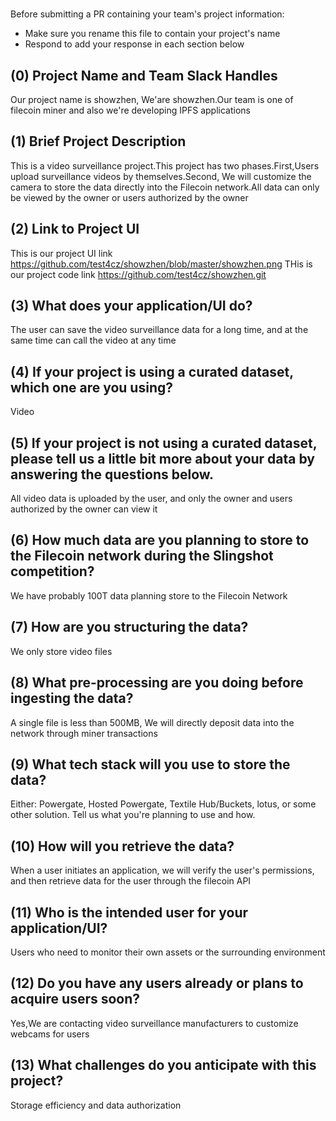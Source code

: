 # <showzhen>

Before submitting a PR containing your team's project information:
- Make sure you rename this file to contain your project's name
- Respond to add your response in each section below

## (0) Project Name and Team Slack Handles

Our project name is showzhen, We'are showzhen.Our team is one of filecoin miner and also we're developing IPFS applications

## (1) Brief Project Description

This is a video surveillance project.This project has two phases.First,Users upload surveillance videos by themselves.Second, We will customize the camera to store the data directly into the Filecoin network.All data can only be viewed by the owner or users authorized by the owner

## (2) Link to Project UI

This is our project UI link https://github.com/test4cz/showzhen/blob/master/showzhen.png THis is our project code link https://github.com/test4cz/showzhen.git

## (3) What does your application/UI do?

The user can save the video surveillance data for a long time, and at the same time can call the video at any time

## (4) If your project is using a curated dataset, which one are you using?

Video

## (5) If your project is not using a curated dataset, please tell us a little bit more about your data by answering the questions below.

All video data is uploaded by the user, and only the owner and users authorized by the owner can view it

## (6) How much data are you planning to store to the Filecoin network during the Slingshot competition?

We have probably 100T data planning store to the Filecoin Network

## (7) How are you structuring the data?

We only store video files

## (8) What pre-processing are you doing before ingesting the data?

A single file is less than 500MB, We will directly deposit data into the network through miner transactions

## (9)  What tech stack will you use to store the data?

Either: Powergate, Hosted Powergate, Textile Hub/Buckets, lotus, or some other solution. Tell us what you're planning to use and how.

## (10) How will you retrieve the data?

When a user initiates an application, we will verify the user's permissions, and then retrieve data for the user through the filecoin API

## (11) Who is the intended user for your application/UI?

Users who need to monitor their own assets or the surrounding environment

## (12) Do you have any users already or plans to acquire users soon?

Yes,We are contacting video surveillance manufacturers to customize webcams for users

## (13) What challenges do you anticipate with this project?

Storage efficiency and data authorization
